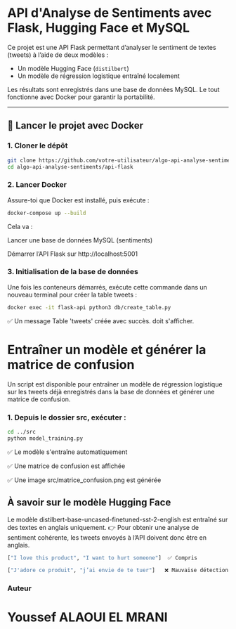 #  API d'Analyse de Sentiments avec Flask, Hugging Face et MySQL

Ce projet est une API Flask permettant d’analyser le sentiment de textes (tweets) à l’aide de deux modèles :

- Un modèle Hugging Face (`distilbert`)
- Un modèle de régression logistique entraîné localement

Les résultats sont enregistrés dans une base de données MySQL. Le tout fonctionne avec Docker pour garantir la portabilité.

---

## 🚀 Lancer le projet avec Docker

### 1. Cloner le dépôt
```bash
git clone https://github.com/votre-utilisateur/algo-api-analyse-sentiments.git
cd algo-api-analyse-sentiments/api-flask
```

### 2. Lancer Docker
Assure-toi que Docker est installé, puis exécute :
```bash
docker-compose up --build
```
Cela va :

Lancer une base de données MySQL (sentiments)

Démarrer l’API Flask sur http://localhost:5001

### 3. Initialisation de la base de données
Une fois les conteneurs démarrés, exécute cette commande dans un nouveau terminal pour créer la table tweets :

```bash
docker exec -it flask-api python3 db/create_table.py
```
✅ Un message Table 'tweets' créée avec succès. doit s'afficher.

#  Entraîner un modèle et générer la matrice de confusion

Un script est disponible pour entraîner un modèle de régression logistique sur les tweets déjà enregistrés dans la base de données et générer une matrice de confusion.

### 1. Depuis le dossier src, exécuter :

```bash
cd ../src
python model_training.py
```

✅ Le modèle s'entraîne automatiquement

✅ Une matrice de confusion est affichée

✅ Une image src/matrice_confusion.png est générée

## À savoir sur le modèle Hugging Face

Le modèle distilbert-base-uncased-finetuned-sst-2-english est entraîné sur des textes en anglais uniquement.
👉 Pour obtenir une analyse de sentiment cohérente, les tweets envoyés à l’API doivent donc être en anglais.

```bash
["I love this product", "I want to hurt someone"]  ✅ Compris

["J'adore ce produit", "j’ai envie de te tuer"]   ❌ Mauvaise détection

```

### Auteur 
# Youssef ALAOUI EL MRANI